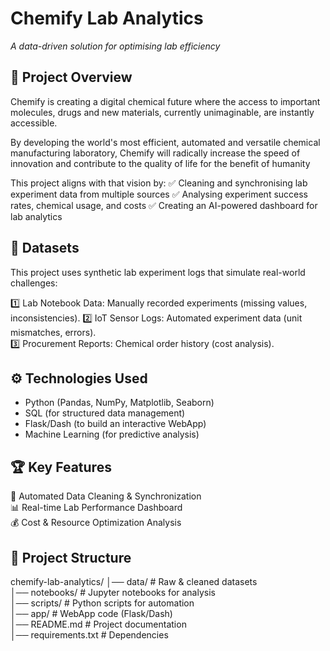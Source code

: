 
# Chemify Lab Analytics

_A data-driven solution for optimising lab efficiency_

## 📌 Project Overview

Chemify is creating a digital chemical future where the access to important molecules, drugs and new materials, currently unimaginable, are instantly accessible. 

By developing the world's most efficient, automated and versatile chemical manufacturing laboratory, Chemify will radically increase the speed of innovation and contribute to the quality of life for the benefit of humanity

This project aligns with that vision by:
✅ Cleaning and synchronising lab experiment data from multiple sources
✅ Analysing experiment success rates, chemical usage, and costs
✅ Creating an AI-powered dashboard for lab analytics

## 📂 Datasets  

This project uses synthetic lab experiment logs that simulate real-world challenges:  

1️⃣ Lab Notebook Data: Manually recorded experiments (missing values, inconsistencies). 
2️⃣ IoT Sensor Logs: Automated experiment data (unit mismatches, errors).  
3️⃣ Procurement Reports: Chemical order history (cost analysis).  

## ⚙️ Technologies Used  

- Python (Pandas, NumPy, Matplotlib, Seaborn)
- SQL (for structured data management)
- Flask/Dash (to build an interactive WebApp)
- Machine Learning (for predictive analysis)

## 🏆 Key Features  

🚀 Automated Data Cleaning & Synchronization  
📊 Real-time Lab Performance Dashboard  
💰 Cost & Resource Optimization Analysis  

## 📖 Project Structure

chemify-lab-analytics/
│── data/               # Raw & cleaned datasets  
│── notebooks/          # Jupyter notebooks for analysis  
│── scripts/            # Python scripts for automation  
│── app/                # WebApp code (Flask/Dash)  
│── README.md           # Project documentation  
│── requirements.txt    # Dependencies  




